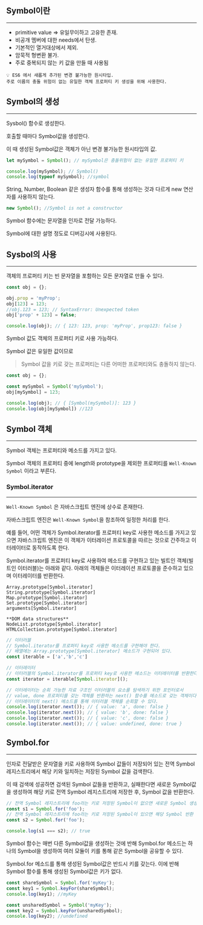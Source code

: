 ## Symbol이란

---

- primitive value => 유일무이하고 고유한 존재.
- 비공개 멤버에 대한 needs에서 탄생.
- 기본적인 열거대상에서 제외.
- 암묵적 형변환 불가.
- 주로 중복되지 않는 키 값을 만들 때 사용됨

```
💡 ES6 에서 새롭게 추가된 변경 불가능한 원시타입.
주로 이름의 충돌 위험이 없는 유일한 객체 프로퍼티 키 생성을 위해 사용한다.
```

## Symbol의 생성

---

Sysbol() 함수로 생성한다.

호출할 때마다 Symbol값을 생성한다.

이 때 생성된 Symbol값은 객체가 아닌 변경 불가능한 원시타입의 값.

```jsx
let mySymbol = Symbol(); // mySymbol은 충돌위험이 없는 유일한 프로퍼티 키

console.log(mySymbol); // Symbol()
console.log(typeof mySymbol); //symbol
```

String, Number, Boolean 같은 생성자 함수를 통해 생성하는 것과 다르게 new 연산자를 사용하지 않는다.

```jsx
new Symbol(); //Symbol is not a constructor
```

Symbol 함수에는 문자열을 인자로 전달 가능하다.

Symbol에 대한 설명 정도로 디버깅시에 사용된다.

## Sysbol의 사용

---

객체의 프로퍼티 키는 빈 문자열을 포함하는 모든 문자열로 만들 수 있다.

```jsx
const obj = {};

obj.prop = 'myProp';
obj[123] = 123;
//obj.123 = 123; // SyntaxError: Unexpected token
obj['prop' + 123] = false;

console.log(obj); // { 123: 123, prop: 'myProp', prop123: false }
```

Symbol 값도 객체의 프로퍼티 키로 사용 가능하다.

Symbol 값은 유일한 값이므로 

> Symbol 값을 키로 갖는 프로퍼티는 다른 어떠한 프로퍼티와도 충돌하지 않는다.
> 

```jsx
const obj = {};

const mySymbol = Symbol('mySymbol');
obj[mySymbol] = 123;

console.log(obj); // { [Symbol(mySymbol)]: 123 }
console.log(obj[mySymbol]) //123
```

## Symbol 객체

---

Symbol 객체는 프로퍼티와 메소드를 가지고 있다.

Symbol 객체의 프로퍼티 중에 length와 prototype을 제외한 프로퍼티를 `Well-Known Symbol` 이라고 부른다.

### Symbol.iterator

---

`Well-Known Symbol` 은 자바스크립트 엔진에 상수로 존재한다.

자바스크립트 엔진은 `Well-Known Symbol`을 참조하여 일정한 처리를 한다.

예를 들어, 어떤 객체가 Symbol.iterator를 프로퍼티 key로 사용한 메소드를 가지고 있으면 자바스크립트 엔진은 이 객체가 이터레이션 프로토콜을 따르는 것으로 간주하고 이터레이터로 동작하도록 한다.

Symbol.iterator를 프로퍼티 key로 사용하여 메소드를 구현하고 있는 빌트인 객체(빌트인 이터러블)는 아래와 같다. 아래의 객체들은 이터레이션 프로토콜을 준수하고 있으며 이터레이터를 반환한다.

```
Array.prototype[Symbol.iterator]
String.prototype[Symbol.iterator]
Map.prototype[Symbol.iterator]
Set.prototype[Symbol.iterator]
arguments[Symbol.iterator]

**DOM data structures**
NodeList.prototype[Symbol.iterator]
HTMLCollection.prototype[Symbol.iterator]
```

```jsx
// 이터러블
// Symbol.iterator를 프로퍼티 key로 사용한 메소드를 구현해야 한다.
// 배열에는 Array.prototype[Symbol.iterator] 메소드가 구현되어 있다.
const iterable = ['a','b','c']

// 이터레이터
// 이터러블의 Symbol.iterator를 프로퍼티 key로 사용한 메소드는 이터레이터를 반환한다.
const iterator = iterable[Symbol.iterator]();

// 이터레이터는 순회 가능한 자료 구조인 이터러블의 요소를 탐색하기 위한 포인터로서
// value, done 프로퍼티를 갖는 객체를 반환하는 next() 함수를 메소드로 갖는 객체이다.
// 이터레이터의 next() 메소드를 통해 이터러블 객체를 순회할 수 있다.
console.log(iterator.next()); // { value: 'a', done: false }
console.log(iterator.next()); // { value: 'b', done: false }
console.log(iterator.next()); // { value: 'c', done: false }
console.log(iterator.next()); // { value: undefined, done: true }
```

## Symbol.for

---

인자로 전달받은 문자열을 키로 사용하여 Symbol 값들이 저장되어 있는 전역 Symbol 레지스트리에서 해당 키와 일치하는 저장된 Symbol 값을 검색한다.

이 때 검색에 성공하면 검색된 Symbol 값들을 반환하고, 실패한다면 새로운 Symbol값을 생성하여 해당 키로 전역 Symbol 레지스트리에 저장한 후, Symbol 값을 반환한다.

```jsx
// 전역 Symbol 레지스트리에 foo라는 키로 저장된 Symbol이 없으면 새로운 Symbol 생성
const s1 = Symbol.for('foo');
// 전역 Symbol 레지스트리에 foo라는 키로 저장된 Symbol이 있으면 해당 Symbol 반환
const s2 = Symbol.for('foo');

console.log(s1 === s2); // true
```

Symbol 함수는 매번 다른 Symbol값을 생성하는 것에 반해
Symbol.for 메소드는 하나의 Symbol을 생성하여 여러 모듈이 키를 통해 같은 Symbol을 공유할 수 있다.

Symbol.for 메소드를 통해 생성된 Symbol값은 반드시 키를 갖는다.
이에 반해 Symbol 함수를 통해 생성된 Symbol값은 키가 없다.

```jsx
const shareSymbol = Symbol.for('myKey');
const key1 = Symbol.keyFor(shareSymbol);
console.log(key1); //myKey

const unsharedSymbol = Symbol('myKey');
const key2 = Symbol.keyFor(unsharedSymbol);
console.log(key2); //undefined
```